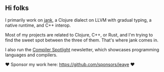 ## Hi folks

I primarily work on [jank](https://jank-lang.org), a Clojure dialect on LLVM with gradual typing, a native runtime, and C++ interop.

Most of my projects are related to Clojure, C++, or Rust, and I'm trying to find the sweet spot between the three of them. That's where jank comes in.

I also run the [Compiler Spotlight](https://compilerspotlight.substack.com/) newsletter, which showcases programming languages and compilers.

:heart: Sponsor my work here: https://github.com/sponsors/jeaye :heart:
